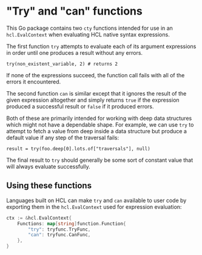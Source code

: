 # "Try" and "can" functions

This Go package contains two `cty` functions intended for use in an
`hcl.EvalContext` when evaluating HCL native syntax expressions.

The first function `try` attempts to evaluate each of its argument expressions
in order until one produces a result without any errors.

```hcl
try(non_existent_variable, 2) # returns 2
```

If none of the expressions succeed, the function call fails with all of the
errors it encountered.

The second function `can` is similar except that it ignores the result of
the given expression altogether and simply returns `true` if the expression
produced a successful result or `false` if it produced errors.

Both of these are primarily intended for working with deep data structures
which might not have a dependable shape. For example, we can use `try` to
attempt to fetch a value from deep inside a data structure but produce a
default value if any step of the traversal fails:

```hcl
result = try(foo.deep[0].lots.of["traversals"], null)
```

The final result to `try` should generally be some sort of constant value that
will always evaluate successfully.

## Using these functions

Languages built on HCL can make `try` and `can` available to user code by
exporting them in the `hcl.EvalContext` used for expression evaluation:

```go
ctx := &hcl.EvalContext{
    Functions: map[string]function.Function{
        "try": tryfunc.TryFunc,
        "can": tryfunc.CanFunc,
    },
}
```
